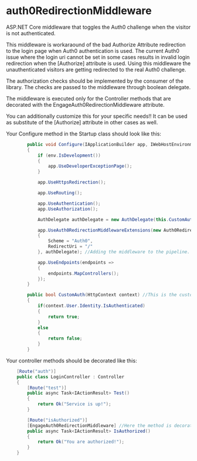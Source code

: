 # auth0RedirectionMiddleware
ASP.NET Core middleware that toggles the Auth0 challenge when the visitor is not authenticated.

This middleware is workaraound of the bad Authorize Attribute redirection to the login page when Auth0 authentication is used.
The current Auth0 issue where the login uri cannot be set in some cases results in invalid login redirection when the [Authorize] attribute is used.
Using this middleware the unauthenticated visitors are getting redirected to the real Auth0 challenge.

The authorization checks should be implemented by the consumer of the library. The checks are passed to the middleware through boolean delegate.

The middleware is executed only for the Controller methods that are decorated with the EngageAuth0RedirectionMiddleware attribute.

You can additionally customize this for your specific needs!! It can be used as substitute of the [Authorize] attribute in other cases as well.

Your Configure method in the Startup class should look like this:
```csharp
        public void Configure(IApplicationBuilder app, IWebHostEnvironment env)
        {
            if (env.IsDevelopment())
            {
                app.UseDeveloperExceptionPage();
            }

            app.UseHttpsRedirection();

            app.UseRouting();

            app.UseAuthentication();
            app.UseAuthorization();

            AuthDelegate authDelegate = new AuthDelegate(this.CustomAuth); //Here the delegate is assigned to the custom auth method.

            app.UseAuth0RedirectionMiddlewareExtensions(new Auth0RedirectionMiddlewareOptions
            {
                Scheme = "Auth0",
                RedirectUri = "/"
            }, authDelegate); //Adding the middleware to the pipeline.

            app.UseEndpoints(endpoints =>
            {
                endpoints.MapControllers();
            });
        }

        public bool CustomAuth(HttpContext context) //This is the custom auth method implementation.
        {
            if(context.User.Identity.IsAuthenticated)
            {
                return true;
            }
            else
            {
                return false;
            }
        }
```

Your controller methods should be decorated like this:

```csharp
    [Route("auth")]
    public class LoginController : Controller
    {
        [Route("test")]
        public async Task<IActionResult> Test()
        {
            return Ok("Service is up!");
        }

        [Route("isAuthorized")]
        [EngageAuth0RedirectionMiddleware] //Here the method is decorated with the attributes that toggles the Auth0RedirectionMiddleware
        public async Task<IActionResult> IsAuthorized()
        {
            return Ok("You are authorized!");
        }
    }
```